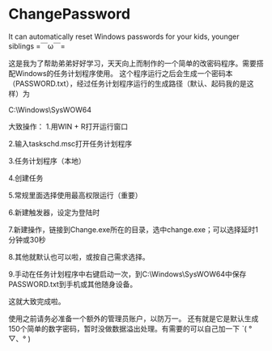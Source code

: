 # ChangePassword
It can automatically reset Windows passwords for your kids, younger siblings =￣ω￣=

这是我为了帮助弟弟好好学习，天天向上而制作的一个简单的改密码程序。需要搭配Windows的任务计划程序使用。
这个程序运行之后会生成一个密码本（PASSWORD.txt），经过任务计划程序运行的生成路径（默认、起码我的是这样）为

C:\Windows\SysWOW64

大致操作：
1.用WIN + R打开运行窗口

2.输入taskschd.msc打开任务计划程序

3.任务计划程序（本地）

4.创建任务

5.常规里面选择使用最高权限运行（重要）

6.新建触发器，设定为登陆时

7.新建操作，链接到Change.exe所在的目录，选中change.exe；可以选择延时1分钟或30秒

8.其他就默认也可以啦，或按自己需求选择。

9.手动在任务计划程序中右键启动一次，到C:\Windows\SysWOW64中保存PASSWORD.txt到手机或其他随身设备。

这就大致完成啦。

使用之前请务必准备一个额外的管理员账户，以防万一。
还有就是它是默认生成150个简单的数字密码，暂时没做数据溢出处理。有需要的可以自己加一下 ˋ( ° ▽、° ) 
